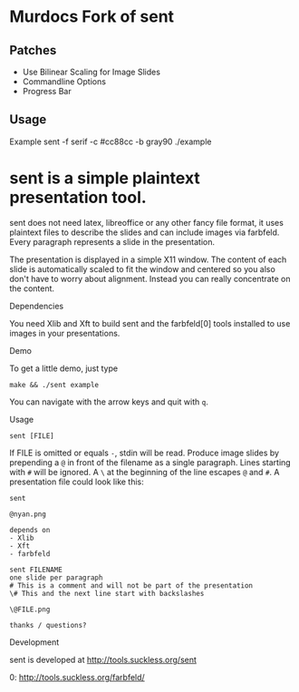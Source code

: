 # Murdocs Fork of sent

## Patches

- Use Bilinear Scaling for Image Slides
- Commandline Options
- Progress Bar

## Usage

Example
        sent -f serif -c \#cc88cc -b gray90 ./example

# sent is a simple plaintext presentation tool.

sent does not need latex, libreoffice or any other fancy file format, it uses
plaintext files to describe the slides and can include images via farbfeld.
Every paragraph represents a slide in the presentation.

The presentation is displayed in a simple X11 window. The content of each slide
is automatically scaled to fit the window and centered so you also don't have to
worry about alignment. Instead you can really concentrate on the content.


Dependencies

You need Xlib and Xft to build sent and the farbfeld[0] tools installed to use
images in your presentations.

Demo

To get a little demo, just type

	make && ./sent example

You can navigate with the arrow keys and quit with `q`.


Usage

	sent [FILE]

If FILE is omitted or equals `-`, stdin will be read. Produce image slides by
prepending a `@` in front of the filename as a single paragraph. Lines starting
with `#` will be ignored. A `\` at the beginning of the line escapes `@` and
`#`. A presentation file could look like this:

	sent

	@nyan.png

	depends on
	- Xlib
	- Xft
	- farbfeld

	sent FILENAME
	one slide per paragraph
	# This is a comment and will not be part of the presentation
	\# This and the next line start with backslashes

	\@FILE.png

	thanks / questions?


Development

sent is developed at http://tools.suckless.org/sent


0: http://tools.suckless.org/farbfeld/
